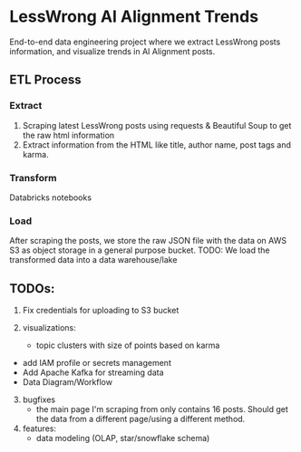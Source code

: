 # LessWrong AI Alignment Trends
End-to-end data engineering project where we extract LessWrong posts information, and visualize trends in AI Alignment posts.

## ETL Process

### Extract
1. Scraping latest LessWrong posts using requests & Beautiful Soup to get the raw html information
2. Extract information from the HTML like title, author name, post tags and karma.  

### Transform
Databricks notebooks 

### Load
After scraping the posts, we store the raw JSON file with the data on AWS S3 as object storage in a general purpose bucket. 
TODO: We load the transformed data into a data warehouse/lake



## TODOs:
1. Fix credentials for uploading to S3 bucket

2. visualizations:
    - topic clusters with size of points based on karma
- add IAM profile or secrets management
- Add Apache Kafka for streaming data
- Data Diagram/Workflow
3. bugfixes 
    - the main page I'm scraping from only contains 16 posts. Should get the data from a different page/using a different method.
4. features:
    - data modeling (OLAP, star/snowflake schema)

